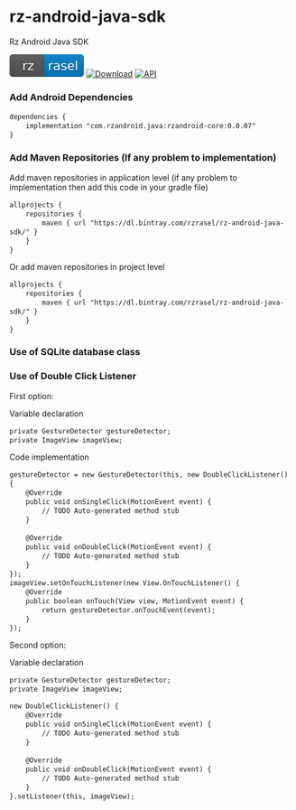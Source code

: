 # rz-android-java-sdk
Rz Android Java SDK

[![Rz Rasel](https://raw.githubusercontent.com/arzrasel/svg/main/rz-rasel-blue.svg)](https://github.com/rzrasel)
[![Download](https://api.bintray.com/packages/rzrasel/rz-android-java-sdk/rz-android-java-sdk/images/download.svg)](https://bintray.com/rzrasel/rz-android-java-sdk/rz-android-java-sdk/_latestVersion)
[![API](https://img.shields.io/badge/API-16%2B-brightgreen.svg?style=flat)](https://android-arsenal.com/api?level=16)

### Add Android Dependencies

```android_dependencies
dependencies {
    implementation "com.rzandroid.java:rzandroid-core:0.0.07"
}
```

### Add Maven Repositories (If any problem to implementation)

Add maven repositories in application level (if any problem to implementation then add this code in your gradle file)

```mavenRepositoriesAppProject
allprojects {
    repositories {
        maven { url "https://dl.bintray.com/rzrasel/rz-android-java-sdk/" }
    }
}
```

Or add maven repositories in project level

```mavenRepositoriesAppProject
allprojects {
    repositories {
        maven { url "https://dl.bintray.com/rzrasel/rz-android-java-sdk/" }
    }
}
```

### Use of SQLite database class

### Use of Double Click Listener

First option:

Variable declaration

```implementationDoubleClickListener01
private GestureDetector gestureDetector;
private ImageView imageView;
```
Code implementation
```implementationDoubleClickListener02
gestureDetector = new GestureDetector(this, new DoubleClickListener() {
    @Override
    public void onSingleClick(MotionEvent event) {
        // TODO Auto-generated method stub
    }

    @Override
    public void onDoubleClick(MotionEvent event) {
        // TODO Auto-generated method stub
    }
});
imageView.setOnTouchListener(new View.OnTouchListener() {
    @Override
    public boolean onTouch(View view, MotionEvent event) {
        return gestureDetector.onTouchEvent(event);
    }
});
```

Second option:

Variable declaration

```implementationDoubleClickListener03
private GestureDetector gestureDetector;
private ImageView imageView;
```

```implementationDoubleClickListener04
new DoubleClickListener() {
    @Override
    public void onSingleClick(MotionEvent event) {
        // TODO Auto-generated method stub
    }

    @Override
    public void onDoubleClick(MotionEvent event) {
        // TODO Auto-generated method stub
    }
}.setListener(this, imageView);
```
